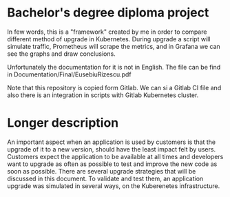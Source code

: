 # Bachelor's degree diploma project

In few words, this is a "framework" created by me in order to compare different method of upgrade in Kubernetes. During upgrade a script will simulate traffic, Prometheus will scrape the metrics, and in Grafana we can see the graphs and draw conclusions.

Unfortunately the documentation for it is not in English. The file can be find in Documentation/Final/EusebiuRizescu.pdf 

Note that this repository is copied form Gitlab. We can si a Gitlab CI file and also there is an integration in scripts with Gitlab Kubernetes cluster.

# Longer description
An important aspect when an application is used by customers is that the upgrade of it to a new version, should have the least impact felt by users. Customers expect the application to be available at all times and developers want to upgrade as often as possible to test and improve the new code as soon as possible. There are several upgrade strategies that will be discussed in this document. To validate and test them, an application upgrade was simulated in several ways, on the Kuberenetes infrastructure.
